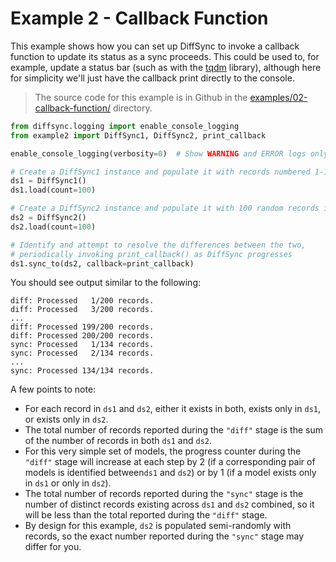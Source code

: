 # Example 2 - Callback Function

This example shows how you can set up DiffSync to invoke a callback function to update its status as a sync proceeds. This could be used to, for example, update a status bar (such as with the [tqdm](https://github.com/tqdm/tqdm) library), although here for simplicity we'll just have the callback print directly to the console.

> The source code for this example is in Github in the [examples/02-callback-function/](https://github.com/networktocode/diffsync/tree/main/examples/02-callback-function) directory.


```python
from diffsync.logging import enable_console_logging
from example2 import DiffSync1, DiffSync2, print_callback

enable_console_logging(verbosity=0)  # Show WARNING and ERROR logs only

# Create a DiffSync1 instance and populate it with records numbered 1-100
ds1 = DiffSync1()
ds1.load(count=100)

# Create a DiffSync2 instance and populate it with 100 random records in the range 1-200
ds2 = DiffSync2()
ds2.load(count=100)

# Identify and attempt to resolve the differences between the two,
# periodically invoking print_callback() as DiffSync progresses
ds1.sync_to(ds2, callback=print_callback)
```

You should see output similar to the following:
```
diff: Processed   1/200 records.
diff: Processed   3/200 records.
...
diff: Processed 199/200 records.
diff: Processed 200/200 records.
sync: Processed   1/134 records.
sync: Processed   2/134 records.
...
sync: Processed 134/134 records.
```

A few points to note:

- For each record in `ds1` and `ds2`, either it exists in both, exists only in `ds1`, or exists only in `ds2`.
- The total number of records reported during the `"diff"` stage is the sum of the number of records in both `ds1` and `ds2`.
- For this very simple set of models, the progress counter during the `"diff"` stage will increase at each step by 2 (if a corresponding pair of models is identified between`ds1` and `ds2`) or by 1 (if a model exists only in `ds1` or only in `ds2`).
- The total number of records reported during the `"sync"` stage is the number of distinct records existing across `ds1` and `ds2` combined, so it will be less than the total reported during the `"diff"` stage.
- By design for this example, `ds2` is populated semi-randomly with records, so the exact number reported during the `"sync"` stage may differ for you.
